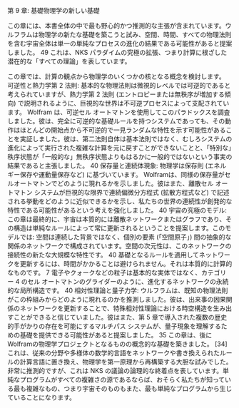 第 9 章: 基礎物理学の新しい基礎

この章には、本書全体の中で最も野心的かつ推測的な主張が含まれています。ウルフラムは物理学の新たな基礎を築こうと試み、空間、時間、すべての物理法則を含む宇宙全体は単一の単純なプロセスの進化の結果である可能性があると提案しました。 49 これは、NKS パラダイムの究極の拡張、つまり計算に根ざした潜在的な「すべての理論」を表しています。

この章では、計算の観点から物理学のいくつかの核となる概念を検討します。
可逆性と熱力学第 2 法則: 基本的な物理法則は微視的レベルでは可逆的であると考えられていますが、熱力学第 2 法則 (エントロピーまたは無秩序が増加する傾向) で説明されるように、巨視的な世界は不可逆プロセスによって支配されています。 Wolfram は、可逆セル オートマトンを使用してこのパラドックスを調査しました。彼は、完全に可逆的な基礎ルールを持つシステムであっても、その動作はほとんどの開始点から不可逆的で一見ランダムな特性を示す可能性があることを実証しました。彼は、第二法則自体は基本法則ではなく、むしろシステムの進化によって実行された複雑な計算を元に戻すことができないことと、「特別な」秩序状態が「一般的な」無秩序状態よりもはるかに一般的ではないという事実の結果であると主張しました。 40
保存量と連続体現象: 物理学は保存則 (エネルギー保存や運動量保存など) に基づいています。 Wolframは、同様の保存量がセルオートマトンでどのように現れるかを示しました。彼はまた、離散セル オートマトン システムが巨視的な限界で連続偏微分方程式 (拡散方程式など) で記述される挙動をどのように近似できるかを示し、私たちの世界の連続性が創発的な特性である可能性があるという考えを強化しました。 40
宇宙の究極のモデル: この章は最終的に、宇宙は本質的には離散ネットワークまたはグラフであり、その構造は単純なルールによって常に更新されるということを提案します。このモデルでは:
空間は連続した背景ではなく、個別の要素 (「空間原子」) 間の抽象的な関係のネットワークで構成されています。空間の次元性は、このネットワークの接続性の新たな大規模な特性です。 40
基礎となるルールを適用してネットワークを更新するには、時間がかかることは避けられません。それは本質的に計算的なものです。 7
電子やクォークなどの粒子は基本的な実体ではなく、カテゴリー 4 のセル オートマトンのグライダーのように、進化するネットワークの永続的な局所構造です。 40
相対性理論と量子力学: ウルフラムは、既知の物理法則がこの枠組みからどのように現れるのかを推測しました。彼は、出来事の因果関係のネットワークを更新することで、特殊相対性理論における時空構造を生み出すことができると信じていました。彼はまた、第 5 章で導入された複数の歴史的手がかりの存在を可能にするマルチパス システムが、量子現象を理解するための基礎を提供できる可能性があると提案しました。 35
この章は、後にWolframの物理学プロジェクトとなるものの概念的な基礎を築きました。 [34] これは、従来の分野や多様体の数学的言語をネットワークや書き換えられたルールの計算言語に置き換え、物理学を第一原理から再構築する大胆な試みでした。非常に推測的ですが、これは NKS の議論の論理的な終着点を表しています。単純なプログラムがすべての複雑さの源であるならば、おそらく私たちが知っている最も複雑なもの、つまり宇宙そのものもまた、最も単純なプログラムから生じていることになります。